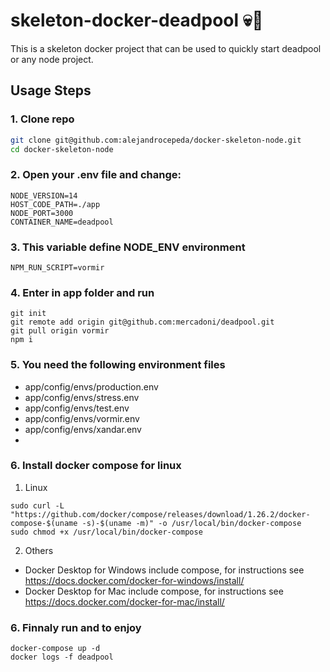 # skeleton-docker-deadpool 💀🐳  #

This is a skeleton docker project that can be used to quickly start deadpool or any node project.

## Usage Steps

### 1. Clone repo

```sh
git clone git@github.com:alejandrocepeda/docker-skeleton-node.git
cd docker-skeleton-node
```

### 2. Open your .env file and change:

```
NODE_VERSION=14
HOST_CODE_PATH=./app
NODE_PORT=3000
CONTAINER_NAME=deadpool
```

### 3. This variable define NODE_ENV environment
```
NPM_RUN_SCRIPT=vormir
```

### 4. Enter in app folder and run ###

```ssh
git init
git remote add origin git@github.com:mercadoni/deadpool.git
git pull origin vormir
npm i
```

### 5. You need the following environment files ###

* app/config/envs/production.env
* app/config/envs/stress.env
* app/config/envs/test.env
* app/config/envs/vormir.env
* app/config/envs/xandar.env
* 

### 6. Install docker compose for linux ###

1. Linux
```ssh
sudo curl -L "https://github.com/docker/compose/releases/download/1.26.2/docker-compose-$(uname -s)-$(uname -m)" -o /usr/local/bin/docker-compose
sudo chmod +x /usr/local/bin/docker-compose
```

2. Others
* Docker Desktop for Windows include compose, for instructions see https://docs.docker.com/docker-for-windows/install/
* Docker Desktop for Mac include compose, for instructions see https://docs.docker.com/docker-for-mac/install/


### 6. Finnaly run and to enjoy
```ssh
docker-compose up -d
docker logs -f deadpool
```
